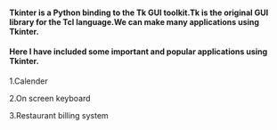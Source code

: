

#### Tkinter is a Python binding to the Tk GUI toolkit.Tk is the original GUI library for the Tcl language.We can make many applications using Tkinter.
#### Here I have included some important and popular applications using Tkinter.

1.Calender

2.On screen keyboard

3.Restaurant billing system
